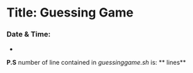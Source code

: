 # Title: Guessing Game
### Date & Time:
- 

**P.S**  number of line contained in *guessinggame.sh* is: ** lines** 

